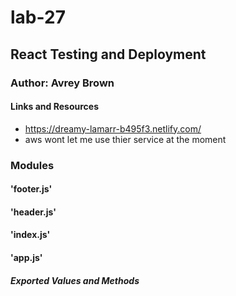 # lab-27

## React Testing and Deployment

### Author: Avrey Brown

#### Links and Resources

- https://dreamy-lamarr-b495f3.netlify.com/
- aws wont let me use thier service at the moment
### Modules

#### 'footer.js'

#### 'header.js'

#### 'index.js'

#### 'app.js'

##### Exported Values and Methods